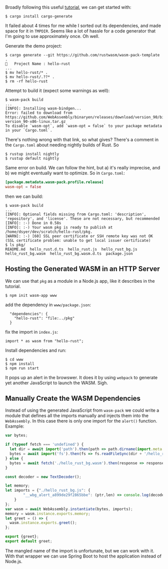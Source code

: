 Broadly following this useful [tutorial](https://rustwasm.github.io/book/game-of-life/setup.html), we can get started with:

```
$ cargo install cargo-generate
```

It failed about 4 times for me while I sorted out its dependencies, and made space for it in `TMPDIR`. Seems like a lot of hassle for a code generator that I'm going to use approximately once. Oh well.

Generate the demo project:

```
$ cargo generate --git https://github.com/rustwasm/wasm-pack-template .
🤷   Project Name : hello-rust
...
$ mv hello-rust/* .
$ mv hello-rust/.??* .
$ rm -rf hello-rust
```

Attempt to build it (expect some warnings as well):

```
$ wasm-pack build
...
[INFO]: Installing wasm-bindgen...
Error: failed to download from https://github.com/WebAssembly/binaryen/releases/download/version_90/binaryen-version_90-x86-linux.tar.gz
To disable `wasm-opt`, add `wasm-opt = false` to your package metadata in your `Cargo.toml`.
```

There's nothing wrong with that link, so what gives? There's a comment in the `Cargo.toml` about needing nightly builds of Rust. So

```
$ rustup install nightly
$ rustup default nightly
```

Same error on build. We can follow the hint, but a) it's really imprecise, and b) we might eventually want to optimize. So in `Cargo.toml`:

```toml
[package.metadata.wasm-pack.profile.release]
wasm-opt = false
```

then we can build:

```
$ wasm-pack build
...
[INFO]: Optional fields missing from Cargo.toml: 'description', 'repository', and 'license'. These are not necessary, but recommended
[INFO]: :-) Done in 0.58s
[INFO]: :-) Your wasm pkg is ready to publish at /home/dsyer/dev/scratch/hello-rust/pkg.
[WARN]: :-) [60] SSL peer certificate or SSH remote key was not OK (SSL certificate problem: unable to get local issuer certificate)
$ ls pkg/
README.md  hello_rust.d.ts  hello_rust.js  hello_rust_bg.js  hello_rust_bg.wasm  hello_rust_bg.wasm.d.ts  package.json
```

## Hosting the Generated WASM in an HTTP Server

We can use that `pkg` as a module in a Node.js app, like it describes in the tutorial.

```
$ npm init wasm-app www
```

add the dependency in `www/package.json`:

```
  "dependencies": {
    "hello-rust": "file:../pkg"
  }
```

fix the import in `index.js`:

```
import * as wasm from "hello-rust";
```

Install dependencies and run:

```
$ cd www
$ npm install
$ npm run start
```

It pops up an alert in the browswer. It does it by using `webpack` to generate yet another JavaScript to launch the WASM. Sigh.

## Manually Create the WASM Dependencies

Instead of using the generated JavaScript from `wasm-pack` we could write a module that defines  all the imports manually and injects them into the `WebAssembly`. In this case there is only one import for the `alert()` function. Example:

```javascript
var bytes;

if (typeof fetch === 'undefined') {
  let dir = await import('path').then(path => path.dirname(import.meta.url).replace('file:/', ''));
  bytes = await import('fs').then(fs => fs.readFileSync(dir + '/hello_rust_bg.wasm'));
} else {
  bytes = await fetch('./hello_rust_bg.wasm').then(response => response.arrayBuffer());
}

const decoder = new TextDecoder();

let memory;
let imports = {"./hello_rust_bg.js": {
        "__wbg_alert_a899de29f2865bbe": (ptr,len) => console.log(decoder.decode(new Uint8Array(memory.buffer, ptr, len)))
    }
};
var wasm = await WebAssembly.instantiate(bytes, imports);
memory = wasm.instance.exports.memory;
let greet = () => {
  wasm.instance.exports.greet();
};

export {greet};
export default greet;
```

The mangled name of the import is unfortunate, but we can work with it. With that wrapper we can use Spring Boot to host the application instead of Node.js.
